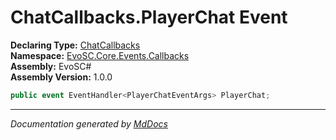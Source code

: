 ﻿<!--  
  <auto-generated>   
    The contents of this file were generated by a tool.  
    Changes to this file may be list if the file is regenerated  
  </auto-generated>   
-->

# ChatCallbacks.PlayerChat Event

**Declaring Type:** [ChatCallbacks](../index.md)  
**Namespace:** [EvoSC.Core.Events.Callbacks](../../index.md)  
**Assembly:** EvoSC\#  
**Assembly Version:** 1.0.0

```csharp
public event EventHandler<PlayerChatEventArgs> PlayerChat;
```
___

*Documentation generated by [MdDocs](https://github.com/ap0llo/mddocs)*
